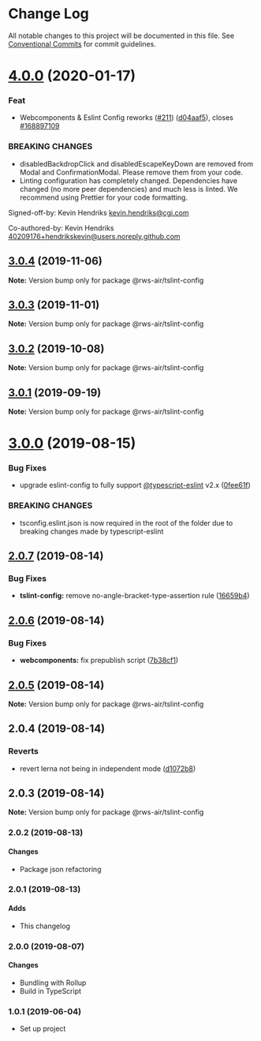 # Change Log

All notable changes to this project will be documented in this file.
See [Conventional Commits](https://conventionalcommits.org) for commit guidelines.

# [4.0.0](https://github.com/rws-nl/air-node-packages/compare/@rws-air/tslint-config@3.0.4...@rws-air/tslint-config@4.0.0) (2020-01-17)

### Feat

- Webcomponents & Eslint Config reworks ([#211](https://github.com/rws-nl/air-node-packages/issues/211)) ([d04aaf5](https://github.com/rws-nl/air-node-packages/commit/d04aaf50a4bbead1e6d6af3c629b888cd1da976b)), closes [#168897109](https://github.com/rws-nl/air-node-packages/issues/168897109)

### BREAKING CHANGES

- disabledBackdropClick and disabledEscapeKeyDown are removed from Modal and ConfirmationModal. Please remove them from your code.
- Linting configuration has completely changed. Dependencies have changed (no more peer dependencies) and much less is linted. We recommend using Prettier for your code formatting.

Signed-off-by: Kevin Hendriks <kevin.hendriks@cgi.com>

Co-authored-by: Kevin Hendriks <40209176+hendrikskevin@users.noreply.github.com>

## [3.0.4](https://github.com/rws-nl/air-node-packages/compare/@rws-air/tslint-config@3.0.3...@rws-air/tslint-config@3.0.4) (2019-11-06)

**Note:** Version bump only for package @rws-air/tslint-config

## [3.0.3](https://github.com/rws-nl/air-node-packages/compare/@rws-air/tslint-config@3.0.2...@rws-air/tslint-config@3.0.3) (2019-11-01)

**Note:** Version bump only for package @rws-air/tslint-config

## [3.0.2](https://github.com/rws-nl/air-node-packages/compare/@rws-air/tslint-config@3.0.1...@rws-air/tslint-config@3.0.2) (2019-10-08)

**Note:** Version bump only for package @rws-air/tslint-config

## [3.0.1](https://github.com/rws-nl/air-node-packages/compare/@rws-air/tslint-config@3.0.0...@rws-air/tslint-config@3.0.1) (2019-09-19)

**Note:** Version bump only for package @rws-air/tslint-config

# [3.0.0](https://github.com/rws-nl/air-node-packages/compare/@rws-air/tslint-config@2.0.7...@rws-air/tslint-config@3.0.0) (2019-08-15)

### Bug Fixes

- upgrade eslint-config to fully support [@typescript-eslint](https://github.com/typescript-eslint) v2.x ([0fee61f](https://github.com/rws-nl/air-node-packages/commit/0fee61f))

### BREAKING CHANGES

- tsconfig.eslint.json is now required in the root of the folder due to breaking
  changes made by typescript-eslint

## [2.0.7](https://github.com/rws-nl/air-node-packages/compare/@rws-air/tslint-config@2.0.6...@rws-air/tslint-config@2.0.7) (2019-08-14)

### Bug Fixes

- **tslint-config:** remove no-angle-bracket-type-assertion rule ([16659b4](https://github.com/rws-nl/air-node-packages/commit/16659b4))

## [2.0.6](https://github.com/rws-nl/air-node-packages/compare/@rws-air/tslint-config@2.0.5...@rws-air/tslint-config@2.0.6) (2019-08-14)

### Bug Fixes

- **webcomponents:** fix prepublish script ([7b38cf1](https://github.com/rws-nl/air-node-packages/commit/7b38cf1))

## [2.0.5](https://github.com/rws-nl/air-node-packages/compare/@rws-air/tslint-config@2.0.4...@rws-air/tslint-config@2.0.5) (2019-08-14)

**Note:** Version bump only for package @rws-air/tslint-config

## 2.0.4 (2019-08-14)

### Reverts

- revert lerna not being in independent mode ([d1072b8](https://github.com/rws-nl/air-node-packages/commit/d1072b8))

## 2.0.3 (2019-08-14)

**Note:** Version bump only for package @rws-air/tslint-config

### 2.0.2 (2019-08-13)

#### Changes

- Package json refactoring

### 2.0.1 (2019-08-13)

#### Adds

- This changelog

### 2.0.0 (2019-08-07)

#### Changes

- Bundling with Rollup
- Build in TypeScript

### 1.0.1 (2019-06-04)

- Set up project
